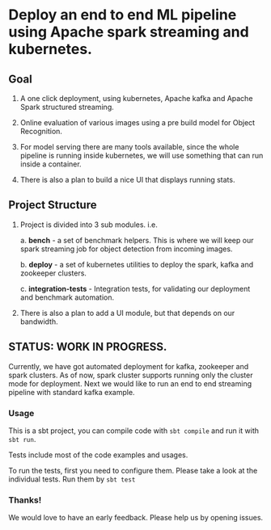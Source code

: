 # Deploy an end to end ML pipeline using Apache spark streaming and kubernetes.


## Goal

1. A one click deployment, using kubernetes, Apache kafka and Apache Spark structured streaming.

2. Online evaluation of various images using a pre build model for Object Recognition.

3. For model serving there are many tools available, since the whole 
   pipeline is running inside kubernetes, we will use something that can run inside a container.

4. There is also a plan to build a nice UI that displays running stats.

## Project Structure

1. Project is divided into 3 sub modules. i.e.
    
    a. **bench** - a set of benchmark helpers. This is where we will keep our spark streaming
        job for object detection from incoming images.
    
    b. **deploy** - a set of kubernetes utilities to deploy the spark, kafka and zookeeper
        clusters.
    
    c. **integration-tests** - Integration tests, for validating our deployment and benchmark
        automation.
    
2. There is also a plan to add a UI module, but that depends on our bandwidth.

## STATUS: WORK IN PROGRESS.

Currently, we have got automated deployment for kafka, zookeeper and spark clusters.
As of now, spark cluster supports running only the cluster mode for deployment.
Next we would like to run an end to end streaming pipeline with standard kafka example. 

### Usage

This is a sbt project, you can compile code with `sbt compile` and run it
with `sbt run`.

Tests include most of the code examples and usages.

To run the tests, first you need to configure them. Please take a look at the individual tests.
Run them by `sbt test`

### Thanks!

We would love to have an early feedback. Please help us by opening issues.